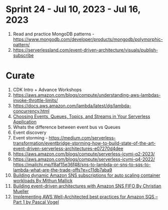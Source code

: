 <h1>Sprint 24 - Jul 10, 2023 - Jul 16, 2023</h1>

1. Read and practice MongoDB patterns - https://www.mongodb.com/developer/products/mongodb/polymorphic-pattern/
2. https://serverlessland.com/event-driven-architecture/visuals/publish-subscribe

# Curate

1. CDK Intro + Advance Workshops
2. https://aws.amazon.com/blogs/compute/understanding-aws-lambdas-invoke-throttle-limits/
3. https://docs.aws.amazon.com/lambda/latest/dg/lambda-concurrency.html
3. [Choosing Events, Queues, Topics, and Streams in Your Serverless Application](https://pages.awscloud.com/Choosing-Events-Queues-Topics-and-Streams-in-Your-Serverless-Application_2020_0420-SRV_OD.html)
4. Whats the difference between event bus vs Queues
5. Event discovery
8. Event storming -
https://medium.com/serverless-transformation/eventbridge-storming-how-to-build-state-of-the-art-event-driven-serverless-architectures-e07270d4dee
9. https://aws.amazon.com/blogs/compute/serverless-icymi-q2-2023/
10. https://aws.amazon.com/blogs/compute/serverless-icymi-q4-2022/
https://mailchi.mp/f8af15e36f48/sns-to-lambda-or-sns-to-sqs-to-lambda-what-are-the-trade-offs?e=c11db7aba9
11. [Building dynamic Amazon SNS subscriptions for auto scaling container workloads By Mithun Mallick](https://aws.amazon.com/blogs/compute/building-dynamic-amazon-sns-subscriptions-for-auto-scaling-container-workloads/)
12. [Building event-driven architectures with Amazon SNS FIFO By Christian Mueller](https://aws.amazon.com/blogs/compute/building-event-driven-architectures-with-amazon-sns-fifo/)
13. [Implementing AWS Well-Architected best practices for Amazon SQS – Part 1 by Pascal Vogel ](https://aws.amazon.com/blogs/compute/implementing-aws-well-architected-best-practices-for-amazon-sqs-part-1/)
